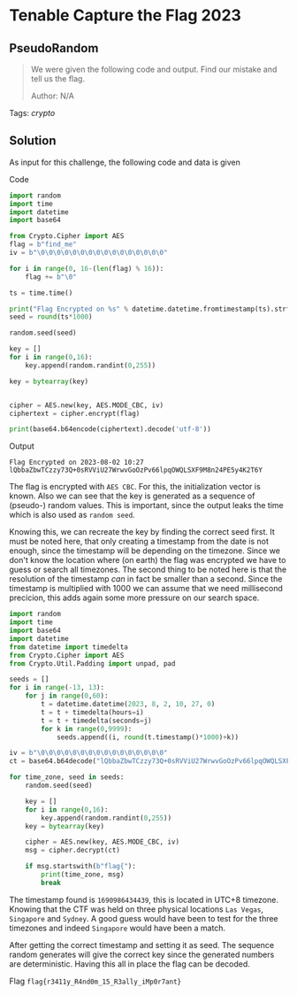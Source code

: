 # Tenable Capture the Flag 2023

## PseudoRandom

> We were given the following code and output. Find our mistake and tell us the flag.
>
>  Author: N/A
>

Tags: _crypto_

## Solution
As input for this challenge, the following code and data is given

Code
```python
import random
import time
import datetime  
import base64

from Crypto.Cipher import AES
flag = b"find_me"
iv = b"\0\0\0\0\0\0\0\0\0\0\0\0\0\0\0\0"

for i in range(0, 16-(len(flag) % 16)):
    flag += b"\0"

ts = time.time()

print("Flag Encrypted on %s" % datetime.datetime.fromtimestamp(ts).strftime('%Y-%m-%d %H:%M'))
seed = round(ts*1000)

random.seed(seed)

key = []
for i in range(0,16):
    key.append(random.randint(0,255))

key = bytearray(key)


cipher = AES.new(key, AES.MODE_CBC, iv) 
ciphertext = cipher.encrypt(flag)

print(base64.b64encode(ciphertext).decode('utf-8'))
```

Output
```
Flag Encrypted on 2023-08-02 10:27
lQbbaZbwTCzzy73Q+0sRVViU27WrwvGoOzPv66lpqOWQLSXF9M8n24PE5y4K2T6Y
```

The flag is encrypted with `AES CBC`. For this, the initialization vector is known. Also we can see that the key is generated as a sequence of (pseudo-) random values. This is important, since the output leaks the time which is also used as `random seed`.

Knowing this, we can recreate the key by finding the correct seed first. It must be noted here, that only creating a timestamp from the date is not enough, since the timestamp will be depending on the timezone. Since we don't know the location where (on earth) the flag was encrypted we have to guess or search all timezones. The second thing to be noted here is that the resolution of the timestamp *can* in fact be smaller than a second. Since the timestamp is multiplied with 1000 we can assume that we need millisecond precicion, this adds again some more pressure on our search space.

```python
import random
import time
import base64
import datetime
from datetime import timedelta
from Crypto.Cipher import AES
from Crypto.Util.Padding import unpad, pad

seeds = []
for i in range(-13, 13):
    for j in range(0,60):
        t = datetime.datetime(2023, 8, 2, 10, 27, 0)
        t = t + timedelta(hours=i)
        t = t + timedelta(seconds=j)
        for k in range(0,9999):
            seeds.append((i, round(t.timestamp()*1000)+k))

iv = b"\0\0\0\0\0\0\0\0\0\0\0\0\0\0\0\0"
ct = base64.b64decode("lQbbaZbwTCzzy73Q+0sRVViU27WrwvGoOzPv66lpqOWQLSXF9M8n24PE5y4K2T6Y")

for time_zone, seed in seeds:
    random.seed(seed)

    key = []
    for i in range(0,16):
        key.append(random.randint(0,255))
    key = bytearray(key)

    cipher = AES.new(key, AES.MODE_CBC, iv)
    msg = cipher.decrypt(ct)

    if msg.startswith(b"flag{"):
        print(time_zone, msg)
        break
```

The timestamp found is `1690986434439`, this is located in UTC+8 timezone. Knowing that the CTF was held on three physical locations `Las Vegas`, `Singapore` and `Sydney`. A good guess would have been to test for the three timezones and indeed `Singapore` would have been a match.

After getting the correct timestamp and setting it as seed. The sequence random generates will give the correct key since the generated numbers are deterministic. Having this all in place the flag can be decoded.

Flag `flag{r3411y_R4nd0m_15_R3ally_iMp0r7ant}`